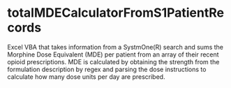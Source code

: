 # totalMDECalculatorFromS1PatientRecords
Excel VBA that takes information from a SystmOne(R) search and sums the Morphine Dose Equivalent (MDE) per patient from an array of their recent opioid prescriptions. MDE is calculated by obtaining the strength from the formulation description by regex and parsing the dose instructions to calculate how many dose units per day are prescribed.
